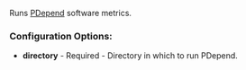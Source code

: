 Runs [PDepend](http://pdepend.org/) software metrics.

### Configuration Options:

* **directory** - Required - Directory in which to run PDepend.